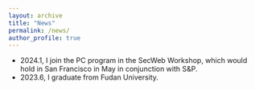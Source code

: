 ```yaml
---
layout: archive
title: "News"
permalink: /news/
author_profile: true
---
```


- 2024.1, I join the PC program in the SecWeb Workshop, which would hold in San Francisco in May in conjunction with S&P.
- 2023.6, I graduate from Fudan University. 
